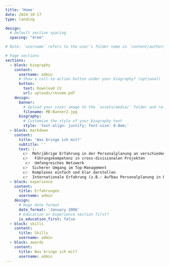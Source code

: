 ```yaml
---
title: 'Home'
date: 2024-10-17
type: landing

design:
  # Default section spacing
  spacing: "4rem"

# Note: `username` refers to the user's folder name in `content/authors/`

# Page sections
sections:
  - block: biography
    content:
      username: admin
      # Show a call-to-action button under your biography? (optional)
      button:
        text: Download CV
        url: uploads/resume.pdf
    design:
      banner:
        # Upload your cover image to the `assets/media/` folder and reference it here
        filename: MB-Banner2.jpg
      biography:
        # Customize the style of your biography text
        style: 'text-align: justify; font-size: 0.8em;'
  - block: markdown
    content:
      title: 'Was bringe ich mit?'
      subtitle: ''
      text: |-
        👉  Mehrjährige Erfahrung in der Personalplanung an verschiedenen Standorten 
        👉   Führungskompetenz in cross-divisionalen Projekten
         👉  Umfangreiches Netzwerk
        👉  Sicherer Umgang im Top-Management
        👉  Komplexes einfach und klar darstellen 
        👉  Internationale Erfahrung (z.B.: Aufbau Personalplanung in East London)
  - block: experience
    content:
      title: Erfahrungen
      username: admin
    design:
      # Hugo date format
      date_format: 'January 2006'
      # Education or Experience section first?
      is_education_first: false
  - block: skills
    content:
      title: Skills
      username: admin
  - block: awards
    content:
      title: Was bringe ich mit?
      username: admin   
---
```



